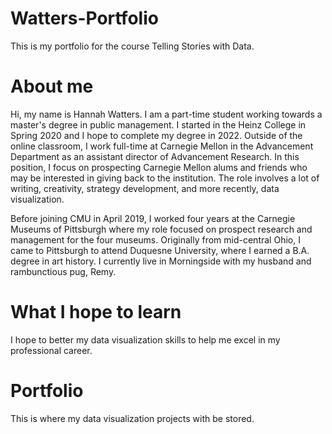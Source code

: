 # Watters-Portfolio
This is my portfolio for the course Telling Stories with Data.

# About me
Hi, my name is Hannah Watters. I am a part-time student working towards a master's degree in public management. I started in the Heinz College in Spring 2020 and I hope to complete my degree in 2022. Outside of the online classroom, I work full-time at Carnegie Mellon in the Advancement Department as an assistant director of Advancement Research. In this position, I focus on prospecting Carnegie Mellon alums and friends who may be interested in giving back to the institution. The role involves a lot of writing, creativity, strategy development, and more recently, data visualization. 

Before joining CMU in April 2019, I worked four years at the Carnegie Museums of Pittsburgh where my role focused on prospect research and management for the four museums. Originally from mid-central Ohio, I came to Pittsburgh to attend Duquesne University, where I earned a B.A. degree in art history. I currently live in Morningside with my husband and rambunctious pug, Remy.

# What I hope to learn
I hope to better my data visualization skills to help me excel in my professional career.

# Portfolio
This is where my data visualization projects with be stored. 
